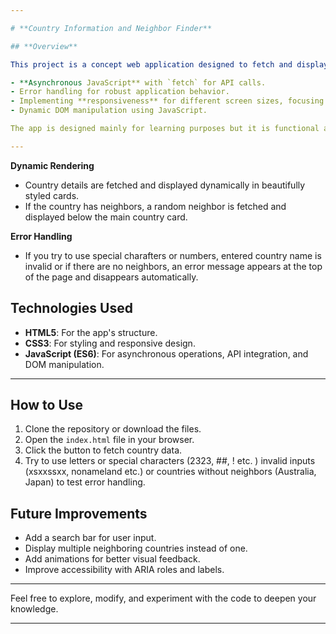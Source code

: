 ```yaml
---

# **Country Information and Neighbor Finder**

## **Overview**

This project is a concept web application designed to fetch and display country information, including details about a random neighboring country. It uses the **REST Countries API** for retrieving real-time data and is built as an exercise to practice the following concepts:

- **Asynchronous JavaScript** with `fetch` for API calls.
- Error handling for robust application behavior.
- Implementing **responsiveness** for different screen sizes, focusing on small screens.
- Dynamic DOM manipulation using JavaScript.

The app is designed mainly for learning purposes but it is functional and responsive, providing a seamless user experience on devices of various screen sizes. As I'm still learning, the app is quite simplistic. 

---
```


**Dynamic Rendering**

- Country details are fetched and displayed dynamically in beautifully styled cards.
- If the country has neighbors, a random neighbor is fetched and displayed below the main country card.

**Error Handling**

- If you try to use special charafters or numbers, entered country name is invalid or if there are no neighbors, an error message appears at the top of the page and disappears automatically.

## **Technologies Used**

- **HTML5**: For the app's structure.
- **CSS3**: For styling and responsive design.
- **JavaScript (ES6)**: For asynchronous operations, API integration, and DOM manipulation.

---

## **How to Use**

1. Clone the repository or download the files.
2. Open the `index.html` file in your browser.
3. Click the button to fetch country data.
4. Try to use letters or special characters (2323, ##, ! etc. ) invalid inputs (xsxxssxx, nonameland etc.) or countries without neighbors (Australia, Japan) to test error handling.

## **Future Improvements**

- Add a search bar for user input.
- Display multiple neighboring countries instead of one.
- Add animations for better visual feedback.
- Improve accessibility with ARIA roles and labels.

---

Feel free to explore, modify, and experiment with the code to deepen your knowledge.

---

